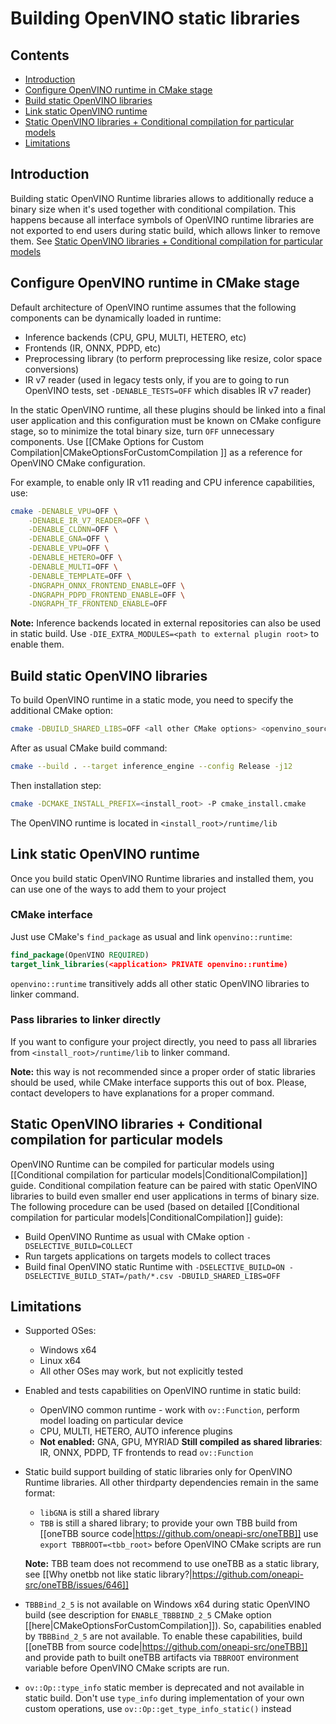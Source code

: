 # Building OpenVINO static libraries

## Contents

- [Introduction](#introduction)
- [Configure OpenVINO runtime in CMake stage](#configure-openvino-runtime-in-cmake-stage)
- [Build static OpenVINO libraries](#build-static-openvino-libraries)
- [Link static OpenVINO runtime](#link-static-openvino-runtime)
- [Static OpenVINO libraries + Conditional compilation for particular models](#static-openvino-libraries--conditional-compilation-for-particular-models)
- [Limitations](#limitations)

## Introduction

Building static OpenVINO Runtime libraries allows to additionally reduce a binary size when it's used together with conditional compilation.
This happens because all interface symbols of OpenVINO runtime libraries are not exported to end users during static build, which allows linker to remove them. See [Static OpenVINO libraries + Conditional compilation for particular models](#static-openvino-libraries--conditional-compilation-for-particular-models)

## Configure OpenVINO runtime in CMake stage

Default architecture of OpenVINO runtime assumes that the following components can be dynamically loaded in runtime:
* Inference backends (CPU, GPU, MULTI, HETERO, etc)
* Frontends (IR, ONNX, PDPD, etc)
* Preprocessing library (to perform preprocessing like resize, color space conversions)
* IR v7 reader (used in legacy tests only, if you are to going to run OpenVINO tests, set `-DENABLE_TESTS=OFF` which disables IR v7 reader)

In the static OpenVINO runtime, all these plugins should be linked into a final user application and this configuration must be known on CMake configure stage, so to minimize the total binary size, turn `OFF` unnecessary components. Use [[CMake Options for Custom Compilation|CMakeOptionsForCustomCompilation ]] as a reference for OpenVINO CMake configuration.

For example, to enable only IR v11 reading and CPU inference capabilities, use:
```sh
cmake -DENABLE_VPU=OFF \
    -DENABLE_IR_V7_READER=OFF \
    -DENABLE_CLDNN=OFF \
    -DENABLE_GNA=OFF \
    -DENABLE_VPU=OFF \
    -DENABLE_HETERO=OFF \
    -DENABLE_MULTI=OFF \
    -DENABLE_TEMPLATE=OFF \
    -DNGRAPH_ONNX_FRONTEND_ENABLE=OFF \
    -DNGRAPH_PDPD_FRONTEND_ENABLE=OFF \
    -DNGRAPH_TF_FRONTEND_ENABLE=OFF
```

**Note:** Inference backends located in external repositories can also be used in static build. Use `-DIE_EXTRA_MODULES=<path to external plugin root>` to enable them.

## Build static OpenVINO libraries

To build OpenVINO runtime in a static mode, you need to specify the additional CMake option:

```sh
cmake -DBUILD_SHARED_LIBS=OFF <all other CMake options> <openvino_sources root>
```

After as usual CMake build command:

```sh
cmake --build . --target inference_engine --config Release -j12
```

Then installation step:

```sh
cmake -DCMAKE_INSTALL_PREFIX=<install_root> -P cmake_install.cmake
```

The OpenVINO runtime is located in `<install_root>/runtime/lib`

## Link static OpenVINO runtime

Once you build static OpenVINO Runtime libraries and installed them, you can use one of the ways to add them to your project

### CMake interface

Just use CMake's `find_package` as usual and link `openvino::runtime`:

```cmake
find_package(OpenVINO REQUIRED)
target_link_libraries(<application> PRIVATE openvino::runtime)
```

`openvino::runtime` transitively adds all other static OpenVINO libraries to linker command. 

### Pass libraries to linker directly

If you want to configure your project directly, you need to pass all libraries from `<install_root>/runtime/lib` to linker command.

**Note:** this way is not recommended since a proper order of static libraries should be used, while CMake interface supports this out of box. Please, contact developers to have explanations for a proper command.

## Static OpenVINO libraries + Conditional compilation for particular models

OpenVINO Runtime can be compiled for particular models using [[Conditional compilation for particular models|ConditionalCompilation]] guide.
Conditional compilation feature can be paired with static OpenVINO libraries to build even smaller end user applications in terms of binary size. The following procedure can be used (based on detailed [[Conditional compilation for particular models|ConditionalCompilation]] guide):

* Build OpenVINO Runtime as usual with CMake option `-DSELECTIVE_BUILD=COLLECT`
* Run targets applications on targets models to collect traces
* Build final OpenVINO static Runtime with `-DSELECTIVE_BUILD=ON -DSELECTIVE_BUILD_STAT=/path/*.csv -DBUILD_SHARED_LIBS=OFF`

## Limitations

* Supported OSes:
    * Windows x64
    * Linux x64
    * All other OSes may work, but not explicitly tested
* Enabled and tests capabilities on OpenVINO runtime in static build:
    * OpenVINO common runtime - work with `ov::Function`, perform model loading on particular device
    * CPU, MULTI, HETERO, AUTO inference plugins
    * **Not enabled:** GNA, GPU, MYRIAD
    **Still compiled as shared libraries**: IR, ONNX, PDPD, TF frontends to read `ov::Function`
* Static build support building of static libraries only for OpenVINO Runtime libraries. All other thirdparty dependencies remain in the same format:
    * `libGNA` is still a shared library
    * `TBB` is still a shared library; to provide your own TBB build from [[oneTBB source code|https://github.com/oneapi-src/oneTBB]] use `export TBBROOT=<tbb_root>` before OpenVINO CMake scripts are run

    **Note:** TBB team does not recommend to use oneTBB as a static library, see [[Why onetbb not like static library?|https://github.com/oneapi-src/oneTBB/issues/646]]

* `TBBBind_2_5` is not available on Windows x64 during static OpenVINO build (see description for `ENABLE_TBBBIND_2_5` CMake option [[here|CMakeOptionsForCustomCompilation]]). So, capabilities enabled by `TBBBind_2_5` are not available. To enable these capabilities, build [[oneTBB from source code|https://github.com/oneapi-src/oneTBB]] and provide path to built oneTBB artifacts via `TBBROOT` environment variable before OpenVINO CMake scripts are run.

* `ov::Op::type_info` static member is deprecated and not available in static build. Don't use `type_info` during implementation of your own custom operations, use `ov::Op::get_type_info_static()` instead 